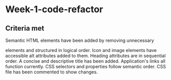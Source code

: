 # Week-1-code-refactor


## Criteria met
Semantic HTML elements have been added by removing unnecessary <div> elements and structured in logical order.
Icon and image elements have accessible alt attributes added to them.
Heading attributes are in sequential order.
A concise and descriptive title has been added.
Application's links all function currently.
CSS selectors and properties follow semantic order.
CSS file has been commented to show changes.